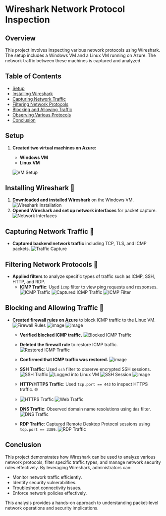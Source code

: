 # Wireshark Network Protocol Inspection

## Overview
This project involves inspecting various network protocols using Wireshark. The setup includes a Windows VM and a Linux VM running on Azure. The network traffic between these machines is captured and analyzed.

## Table of Contents
- [Setup](#setup)
- [Installing Wireshark](#installing-wireshark)
- [Capturing Network Traffic](#capturing-network-traffic)
- [Filtering Network Protocols](#filtering-network-protocols)
- [Blocking and Allowing Traffic](#blocking-and-allowing-traffic)
- [Observing Various Protocols](#observing-various-protocols)
- [Conclusion](#conclusion)

## Setup
1. **Created two virtual machines on Azure:**
   - **Windows VM**
   - **Linux VM**
     
   ![VM Setup](https://github.com/user-attachments/assets/770b3b68-42e1-42f8-b194-1653ccf684be)

## Installing Wireshark 🦈
1. **Downloaded and installed Wireshark** on the Windows VM.
   ![Wireshark Installation](https://github.com/user-attachments/assets/41acc126-196f-463a-9b25-38363b249638)
2. **Opened Wireshark and set up network interfaces** for packet capture.
   ![Network Interfaces](https://github.com/user-attachments/assets/c70621e2-f46e-4d2c-a1b7-499614a6b8c0)

## Capturing Network Traffic 🔎
- **Captured backend network traffic** including TCP, TLS, and ICMP packets.
  ![Traffic Capture](https://github.com/user-attachments/assets/ae42ac7e-15d6-4ce1-adff-f8369c18e8ef)

## Filtering Network Protocols 🔎
- **Applied filters** to analyze specific types of traffic such as ICMP, SSH, HTTP, and RDP.
  - **ICMP Traffic**: Used `icmp` filter to view ping requests and responses.
    ![ICMP Traffic](https://github.com/user-attachments/assets/5147f190-da46-4a55-9efe-b79d84ad31a8)
    ![Captured ICMP Traffic](https://github.com/user-attachments/assets/3a16536e-94be-445a-97d1-2990ec89b221)
    ![ICMP Filter](https://github.com/user-attachments/assets/60d37498-e2e8-4afb-8325-8431ed4e3c46)

## Blocking and Allowing Traffic 🚫
- **Created firewall rules on Azure** to block ICMP traffic to the Linux VM.
  ![Firewall Rules](https://github.com/user-attachments/assets/4cbf9bfd-9ff6-40b6-9475-62bb9f2df9f0)
  ![image](https://github.com/user-attachments/assets/65fa3a3d-9892-465a-89bb-ce63310a4b54)
![image](https://github.com/user-attachments/assets/ad273307-f751-428e-8f64-581514f69ffd)

  - **Verified blocked ICMP traffic.**
    ![Blocked ICMP Traffic](https://github.com/user-attachments/assets/e9bed013-e178-42bf-a0d5-8b51eee26f56)
  - **Deleted the firewall rule** to restore ICMP traffic.
    ![Restored ICMP Traffic](https://github.com/user-attachments/assets/10aa47be-88da-45f1-a67f-04876588e950)
  - **Confirmed that ICMP traffic was restored.**
![image](https://github.com/user-attachments/assets/6f9cfc91-1fc9-4789-b11f-8dcd439e6abb)


  - **SSH Traffic**: Used `ssh` filter to observe encrypted SSH sessions.
    ![SSH Traffic](https://github.com/user-attachments/assets/4e71af7c-d2fc-4197-a416-2b49f236fa09)
    ![Logged into Linux VM](https://github.com/user-attachments/assets/a12ee04d-4c0a-4588-ae64-e8ee3b36c29c)
    ![SSH Session](https://github.com/user-attachments/assets/5bea8ffe-2561-46ff-a8bd-e77ecb1edbc4)
    ![image](https://github.com/user-attachments/assets/8da36aa3-eace-482f-9e46-4b98fd195d83)

  - **HTTP/HTTPS Traffic**: Used `tcp.port == 443` to inspect HTTPS traffic. 🌐
  - ![HTTPS Traffic](https://github.com/user-attachments/assets/339ba5e2-2313-4321-ae3a-e89324d22a14)
    ![Web Traffic](https://github.com/user-attachments/assets/575b9670-920b-40d1-b7ae-fc789bc5b73d)
  - **DNS Traffic**: Observed domain name resolutions using `dns` filter.
    ![DNS Traffic](https://github.com/user-attachments/assets/8a995d43-c1cc-4add-942c-0865d4278205)
  - **RDP Traffic**: Captured Remote Desktop Protocol sessions using `tcp.port == 3389`.
    ![RDP Traffic](https://github.com/user-attachments/assets/2e8155a2-cb61-48cd-9329-347124e6fa20)



## Conclusion
This project demonstrates how Wireshark can be used to analyze various network protocols, filter specific traffic types, and manage network security rules effectively. By leveraging Wireshark, administrators can:
- Monitor network traffic efficiently.
- Identify security vulnerabilities.
- Troubleshoot connectivity issues.
- Enforce network policies effectively.

This analysis provides a hands-on approach to understanding packet-level network operations and security implications.
